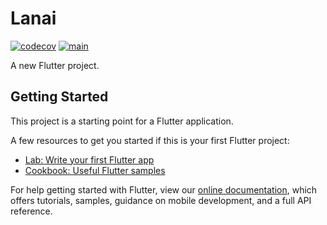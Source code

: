 # Lanai

[![codecov](https://codecov.io/gh/ramanverma2k/Lanai/branch/main/graph/badge.svg?token=DLKG418V9C)](https://codecov.io/gh/ramanverma2k/Lanai) [![main](https://github.com/ramanverma2k/Lanai/actions/workflows/main.yml/badge.svg?branch=main)](https://github.com/ramanverma2k/Lanai/actions/workflows/main.yml)

A new Flutter project.

## Getting Started

This project is a starting point for a Flutter application.

A few resources to get you started if this is your first Flutter project:

- [Lab: Write your first Flutter app](https://flutter.dev/docs/get-started/codelab)
- [Cookbook: Useful Flutter samples](https://flutter.dev/docs/cookbook)

For help getting started with Flutter, view our
[online documentation](https://flutter.dev/docs), which offers tutorials,
samples, guidance on mobile development, and a full API reference.
